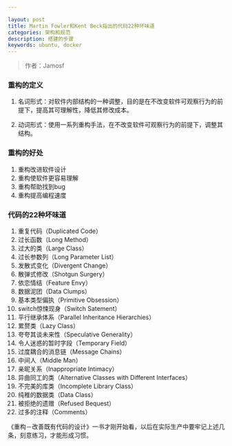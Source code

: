 ```yaml
---

layout: post
title: Martin Fowler和Kent Beck指出的代码22种坏味道
categories: 架构和规范
description: 搭建的步骤
keywords: ubuntu, docker
---
```

> 作者：Jamosf

### 重构的定义
1. 名词形式：对软件内部结构的一种调整，目的是在不改变软件可观察行为的前提下，提高其可理解性，降低其修改成本。

2. 动词形式：使用一系列重构手法，在不改变软件可观察行为的前提下，调整其结构。

###	重构的好处
1. 重构改进软件设计
2. 重构使软件更容易理解
3. 重构帮助找到bug
4. 重构提高编程速度

###	代码的22种坏味道
1. 重复代码（Duplicated Code）
2. 过长函数（Long Method）
3. 过大的类（Large Class）
4. 过长参数列（Long Parameter List）
5. 发散式变化（Divergent Change）
6. 散弹式修改（Shotgun Surgery）
7. 依恋情结（Feature Envy）
8. 数据泥团（Data Clumps）
9. 基本类型偏执（Primitive Obsession）
10. switch惊悚现身（Switch Satement）
11. 平行继承体系（Parallel Inheritance Hierarchies）
12. 累赘类（Lazy Class）
13. 夸夸其谈未来性（Speculative Generality）
14. 令人迷惑的暂时字段（Temporary Field）
15. 过度耦合的消息链（Message Chains）
16. 中间人（Middle Man）
17. 亲昵关系（Inappropriate Intimacy）
18. 异曲同工的类（Alternative Classes with Different Interfaces）
19. 不完美的库类（Incomplete Library Class）
20. 纯稚的数据类（Data Class）
21. 被拒绝的遗赠（Refused Bequest）
22. 过多的注释（Comments）

《重构－改善既有代码的设计》一书才刚开始看，以后在实际生产中要牢记上述几条，刻意练习，才能形成习惯。